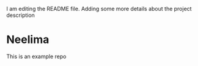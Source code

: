 I am editing the README file. Adding some more details about the project description

# Neelima
This is an example repo
